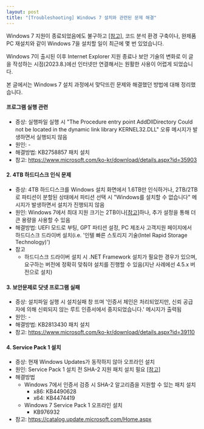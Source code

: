 ```yaml
---
layout: post
title: "[Troubleshooting] Windows 7 설치와 관련된 문제 해결"
---
```

Windows 7 지원이 종료되었음에도 불구하고 [[참고]](https://support.microsoft.com/ko-kr/windows/windows-7-%EC%A7%80%EC%9B%90%EC%9D%80-2020%EB%85%84-1%EC%9B%94-14%EC%9D%BC%EC%97%90-%EC%A2%85%EB%A3%8C%EB%90%98%EC%97%88%EC%8A%B5%EB%8B%88%EB%8B%A4-b75d4580-2cc7-895a-2c9c-1466d9a53962), 코드 분석 환경 구축이나, 완제품 PC 재설치와 같이 Windows 7을 설치할 일이 최근에 몇 번 있었습니다.

Windows 7이 출시된 이후 Internet Explorer 지원 종료나 보안 기술의 변화로 이 글을 작성하는 시점(2023.8.)에선 인터넷만 연결해서는 원활한 사용이 어렵게 되었습니다.

본 글에서는 Windows 7 설치 과정에서 맞닥뜨린 문제와 해결했던 방법에 대해 정리했습니다.

#### 프로그램 실행 관련
* 증상: 실행파일 실행 시 "The Procedure entry point AddDllDirectory Could not be located in the dynamic link library KERNEL32.DLL" 오류 메시지가 발생하면서 실행되지 않음
* 원인: -
* 해결방법: KB2758857 패치 설치
* 참고: 
https://www.microsoft.com/ko-kr/download/details.aspx?id=35903

#### 2. 4TB 하드디스크 인식 문제
* 증상: 4TB 하드디스크를 Windows 설치 화면에서 1.6TB만 인식하거나, 2TB/2TB로 파티션이 분할된 상태에서 파티션 선택 시 "Windows를 설치할 수 없습니다" 메시지가 발생하면서 설치가 진행되지 않음
* 원인: Windows 7에서 최대 지원 크기는 2TB이나[[참고]](https://learn.microsoft.com/ko-kr/troubleshoot/windows-server/backup-and-storage/support-for-hard-disks-exceeding-2-tb)하나, 추가 설정을 통해 더 큰 용량을 사용할 수 있음
* 해결방법: UEFI 모드로 부팅, GPT 파티션 설정, PC 제조사 고객지원 페이지에서 하드디스크 드라이버 설치(i.e. '인텔 빠른 스토리지 기술(Intel Rapid Storage Technology)')
* 참고
  * 하드디스크 드라이버 설치 시 .NET Framework 설치가 필요한 경우가 있으며, 요구하는 버전에 정확히 맞춰야 설치를 진행할 수 있음(지난 사례에선 4.5.x 버전으로 설치)

#### 3. 보안문제로 닷넷 프로그램 실패
* 증상: 설치파일 실행 시 설치실패 창 뜨며 '인증서 체인은 처리되었지만, 신뢰 공급자에 의해 신뢰되지 않는 루트 인증서에서 중지되었습니다.' 메시지가 출력됨
* 원인: -
* 해결방법: KB2813430 패치 설치
* 참고: https://www.microsoft.com/ko-kr/download/details.aspx?id=39110

#### 4. Service Pack 1 설치
* 증상: 현재 Windows Updates가 동작하지 않아 오프라인 설치
* 원인: Service Pack 1 설치 전 SHA-2 지원 패치 설치 필요 [[참고]](https://support.microsoft.com/ko-kr/topic/windows-%EB%B0%8F-wsus%EC%9D%98-2019-sha-2-%EC%BD%94%EB%93%9C-%EC%84%9C%EB%AA%85-%EC%A7%80%EC%9B%90-%EC%9A%94%EA%B5%AC-%EC%82%AC%ED%95%AD-64d1c82d-31ee-c273-3930-69a4cde8e64f)
* 해결방법
  * Windows 7에서 인증서 검증 시 SHA-2 알고리즘을 지원할 수 있는 패치 설치
    * x86: KB4490628
    * x64: KB4474419
  * Windows 7 Service Pack 1 오프라인 설치
    * KB976932
* 참고: https://catalog.update.microsoft.com/Home.aspx

